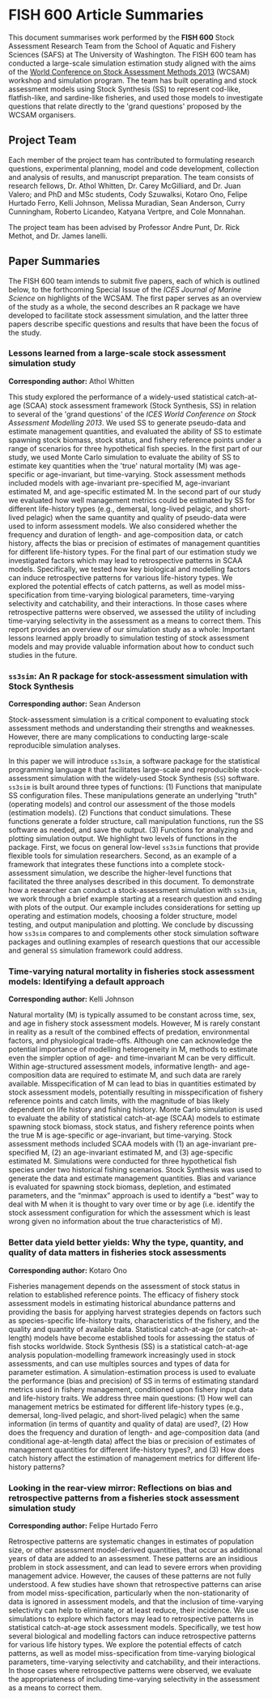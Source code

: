 # FISH 600 Article Summaries #

This document summarises work performed by the **FISH 600** Stock Assessment Research Team from the School of Aquatic and Fishery Sciences (SAFS) at The University of Washington. 
The FISH 600 team has conducted a large-scale simulation estimation study aligned with the aims of the [World Conference on Stock Assessment Methods 2013](http://www.ices.dk/news-and-events/symposia/WCSAM-2013/Pages/default.aspx) (WCSAM) workshop and simulation program. 
The team has built operating and stock assessment models using Stock Synthesis (SS) to represent cod-like, flatfish-like, and sardine-like fisheries, and used those models to investigate questions that relate directly to the 'grand questions' proposed by the WCSAM organisers.


## Project Team ##

Each member of the project team has contributed to formulating research questions, experimental planning, model and code development, collection and analysis of results, and manuscript preparation.
The team consists of research fellows, Dr. Athol Whitten, Dr. Carey McGilliard, and Dr. Juan Valero; and PhD and MSc students, Cody Szuwalksi, Kotaro Ono, Felipe Hurtado Ferro, Kelli Johnson, Melissa Muradian, Sean Anderson, Curry Cunningham, Roberto Licandeo, Katyana Vertpre, and Cole Monnahan. 
<!--Sean: Should these be alphabetical, reverse alphabetical, or something sensible?-->
The project team has been advised by Professor Andre Punt, Dr. Rick Methot, and Dr. James Ianelli.


## Paper Summaries ##

The FISH 600 team intends to submit five papers, each of which is outlined below, to the forthcoming Special Issue of the *ICES Journal of Marine Science* on highlights of the WCSAM. 
The first paper serves as an overview of the study as a whole, the second describes an R package we have developed to facilitate stock assessment simulation, and the latter three papers describe specific questions and results that have been the focus of the study.


### Lessons learned from a large-scale stock assessment simulation study ###

**Corresponding author:** Athol Whitten

<!--Sean: It seems a bit strange to me how we refer to plural papers as "this study"-->
This study explored the performance of a widely-used statistical catch-at-age (SCAA) stock assessment framework (Stock Synthesis, SS) in relation to several of the 'grand questions' of the *ICES World Conference on Stock Assessment Modelling 2013*. 
We used SS to generate pseudo-data and estimate management quantities, and evaluated the ability of SS to estimate spawning stock biomass, stock status, and fishery reference points under a range of scenarios for three hypothetical fish species. 
In the first part of our study, we used Monte Carlo simulation to evaluate the ability of SS to estimate key quantities when the 'true' natural mortality (M) was age-specific or age-invariant, but time-varying. 
Stock assessment methods included models with age-invariant pre-specified M, age-invariant estimated M, and age-specific estimated M. 
In the second part of our study we evaluated how well management metrics could be estimated by SS for different life-history types (e.g., demersal, long-lived pelagic, and short-lived pelagic) when the same quantity and quality of pseudo-data were used to inform assessment models. 
We also considered whether the frequency and duration of length- and age-composition data, or catch history, affects the bias or precision of estimates of management quantities for different life-history types. 
For the final part of our estimation study we investigated factors which may lead to retrospective patterns in SCAA models. 
Specifically, we tested how key biological and modelling factors can induce retrospective patterns for various life-history types. 
We explored the potential effects of catch patterns, as well as model miss-specification from time-varying biological parameters, time-varying selectivity and catchability, and their interactions. 
In those cases where retrospective patterns were observed, we assessed the utility of including time-varying selectivity in the assessment as a means to correct them. 
This report provides an overview of our simulation study as a whole: Important lessons learned apply broadly to simulation testing of stock assessment models and may provide valuable information about how to conduct such studies in the future.
<!--Sean: I wonder if this summary should focus more on the "lessons learned" part. I.e. the part that distinguishes it from the other papers.-->

### `ss3sim`: An R package for stock-assessment simulation with Stock Synthesis

**Corresponding author:** Sean Anderson

Stock-assessment simulation is a critical component to evaluating stock assessment methods and understanding their strengths and weaknesses.
However, there are many complications to conducting large-scale reproducible simulation analyses. 
<!--These complications can  that can create a barrier to entry for fisheries researchers...-->
<!--And/or introduce that nothing marries R and SS, increasingly the standards of their fields.-->
In this paper we will introduce `ss3sim`, a software package for the statistical programming language `R` that facilitates large-scale and reproducible stock-assessment simulation with the widely-used Stock Synthesis (`SS`) software.
`ss3sim` is built around three types of functions:
(1) Functions that manipulate SS configuration files. These manipulations generate an underlying "truth" (operating models) and control our assessment of the those models (estimation models).
(2) Functions that conduct simulations. These functions generate a folder structure, call manipulation functions, run the SS software as needed, and save the output.
(3) Functions for analyzing and plotting simulation output.
We highlight two levels of functions in the package. First, we focus on general low-level `ss3sim` functions that provide flexible tools for simulation researchers. Second, as an example of a framework that integrates these functions into a complete stock-assessment simulation, we describe the higher-level functions that facilitated the three analyses described in this document.
To demonstrate how a researcher can conduct a stock-assessment simulation with `ss3sim`, we work through a brief example starting at a research question and ending with plots of the output.
Our example includes considerations for setting up operating and estimation models, choosing a folder structure, model testing, and output manipulation and plotting.
We conclude by discussing how `ss3sim` compares to and complements other stock simulation software packages and outlining examples of research questions that our accessible and general `SS` simulation framework could address.

<!--The big plus to ss3sim is that it is a complete stock-assessment simulation framework based around from the programming language R, which is becoming the standard for data manipulation, statistical analysis, and data visualization.-->
<!--Further ss3sim uses the powerful and increasingly used Stock Synthesis 3 software as a backend.-->
<!--The understanding we can gain from simulation studies often increases by comparing across a multitude of methods and types of fisheries.-->
<!--value of stock-assessment simulation, but complications, and issues of reproducibility-->
<!--what is SS, why SS, pervasiveness of SS-->
<!--general philosophy of ss3sim-->
<!--problems of setting up stock assessment simulation in general-->


### Time-varying natural mortality in fisheries stock assessment models: Identifying a default approach ###

**Corresponding author:** Kelli Johnson

Natural mortality (M) is typically assumed to be constant across time, sex, and age in fishery stock assessment models. 
However, M is rarely constant in reality as a result of the combined effects of predation, environmental factors, and physiological trade-offs. 
Although one can acknowledge the potential importance of modelling heterogeneity in M, methods to estimate even the simpler option of age- and time-invariant M can be very difficult. 
Within age-structured assessment models, informative length- and age-composition data are required to estimate M, and such data are rarely available. 
Misspecification of M can lead to bias in quantities estimated by stock assessment models, potentially resulting in misspecification of fishery reference points and catch limits, with the magnitude of bias likely dependent on life history and fishing history.
Monte Carlo simulation is used to evaluate the ability of statistical catch-at-age (SCAA) models to estimate spawning stock biomass, stock status, and fishery reference points when the true M is age-specific or age-invariant, but time-varying. 
Stock assessment methods included SCAA models with (1) an age-invariant pre-specified M, (2) an age-invariant estimated M, and (3) age-specific estimated M. 
Simulations were conducted for three hypothetical fish species under two historical fishing scenarios. 
Stock Synthesis was used to generate the data and estimate management quantities. 
Bias and variance is evaluated for spawning stock biomass, depletion, and estimated parameters, and the “minmax” approach is used to identify a “best” way to deal with M when it is thought to vary over time or by age (i.e. identify the stock assessment configuration for which the assessment which is least wrong given no information about the true characteristics of M).


### Better data yield better yields: Why the type, quantity, and quality of data matters in fisheries stock assessments ###

**Corresponding author:** Kotaro Ono

Fisheries management depends on the assessment of stock status in relation to established reference points. 
The efficacy of fishery stock assessment models in estimating historical abundance patterns and providing the basis for applying harvest strategies depends on factors such as species-specific life-history traits, characteristics of the fishery, and the quality and quantity of available data. 
Statistical catch-at-age (or catch-at-length) models have become established tools for assessing the status of fish stocks worldwide. 
Stock Synthesis (SS) is a statistical catch-at-age analysis population-modelling framework increasingly used in stock assessments, and can use multiples sources and types of data for parameter estimation. 
A simulation-estimation process is used to evaluate the performance (bias and precision) of SS in terms of estimating standard metrics used in fishery management, conditioned upon fishery input data and life-history traits. 
We address three main questions: 
(1) How well can management metrics be estimated for different life-history types (e.g., demersal, long-lived pelagic, and short-lived pelagic) when the same information (in terms of quantity and quality of data) are used?, 
(2) How does the frequency and duration of length- and age-composition data (and conditional age-at-length data) affect the bias or precision of estimates of management quantities for different life-history types?, and 
(3) How does catch history affect the estimation of management metrics for different life-history patterns?


### Looking in the rear-view mirror: Reflections on bias and retrospective patterns from a fisheries stock assessment simulation study ###

**Corresponding author:** Felipe Hurtado Ferro

Retrospective patterns are systematic changes in estimates of population size, or other assessment model-derived quantities, that occur as additional years of data are added to an assessment. 
These patterns are an insidious problem in stock assessment, and can lead to severe errors when providing management advice. 
However, the causes of these patterns are not fully understood. 
A few studies have shown that retrospective patterns can arise from model miss-specification, particularly when the non-stationarity of data is ignored in assessment models, and that the inclusion of time-varying selectivity can help to eliminate, or at least reduce, their incidence. 
We use simulations to explore which factors may lead to retrospective patterns in statistical catch-at-age stock assessment models. 
Specifically, we test how several biological and modelling factors can induce retrospective patterns for various life history types. 
We explore the potential effects of catch patterns, as well as model miss-specification from time-varying biological parameters, time-varying selectivity and catchability, and their interactions. 
In those cases where retrospective patterns were observed, we evaluate the appropriateness of including time-varying selectivity in the assessment as a means to correct them.
